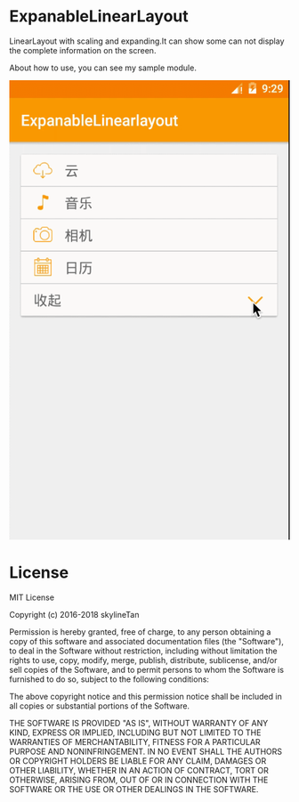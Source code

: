 # ExpanableLinearLayout
LinearLayout with scaling and expanding.It can show some can not display the complete information on the screen.

About how to use, you can see my sample module.

![image](https://raw.githubusercontent.com/skylineTan/ExpanableLinearlayout/master/images/show.gif)


License
=======

MIT License

Copyright (c) 2016-2018 skylineTan

Permission is hereby granted, free of charge, to any person obtaining a copy
of this software and associated documentation files (the "Software"), to deal
in the Software without restriction, including without limitation the rights
to use, copy, modify, merge, publish, distribute, sublicense, and/or sell
copies of the Software, and to permit persons to whom the Software is
furnished to do so, subject to the following conditions:

The above copyright notice and this permission notice shall be included in all
copies or substantial portions of the Software.

THE SOFTWARE IS PROVIDED "AS IS", WITHOUT WARRANTY OF ANY KIND, EXPRESS OR
IMPLIED, INCLUDING BUT NOT LIMITED TO THE WARRANTIES OF MERCHANTABILITY,
FITNESS FOR A PARTICULAR PURPOSE AND NONINFRINGEMENT. IN NO EVENT SHALL THE
AUTHORS OR COPYRIGHT HOLDERS BE LIABLE FOR ANY CLAIM, DAMAGES OR OTHER
LIABILITY, WHETHER IN AN ACTION OF CONTRACT, TORT OR OTHERWISE, ARISING FROM,
OUT OF OR IN CONNECTION WITH THE SOFTWARE OR THE USE OR OTHER DEALINGS IN THE
SOFTWARE.
